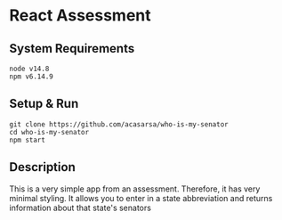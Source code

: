 
# React Assessment

## System Requirements
```
node v14.8
npm v6.14.9
```
## Setup & Run
```
git clone https://github.com/acasarsa/who-is-my-senator
cd who-is-my-senator
npm start
```

## Description

This is a very simple app from an assessment. Therefore, it has very minimal styling. It allows you to enter in a state abbreviation and returns information about that state's senators




